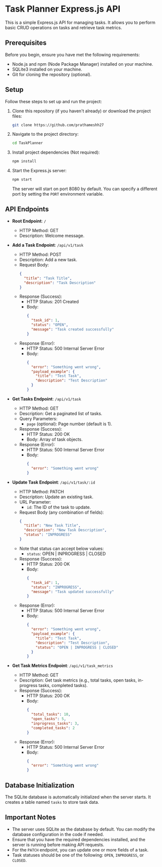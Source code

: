 # Task Planner Express.js API

This is a simple Express.js API for managing tasks. It allows you to perform basic CRUD operations on tasks and retrieve task metrics.

## Prerequisites

Before you begin, ensure you have met the following requirements:

- Node.js and npm (Node Package Manager) installed on your machine.
- SQLite3 installed on your machine.
- Git for cloning the repository (optional).

## Setup

Follow these steps to set up and run the project:

1. Clone this repository (if you haven't already) or download the project files:

   ```bash
   git clone https://github.com/prathameshh27
   ```

2. Navigate to the project directory:

   ```bash
   cd TaskPlanner
   ```

3. Install project dependencies (Not required):

   ```bash
   npm install
   ```

4. Start the Express.js server:

   ```bash
   npm start
   ```

   The server will start on port 8080 by default. You can specify a different port by setting the `PORT` environment variable.

## API Endpoints

- **Root Endpoint**: `/`
  - HTTP Method: GET
  - Description: Welcome message.

- **Add a Task Endpoint**: `/api/v1/task`
  - HTTP Method: POST
  - Description: Add a new task.
  - Request Body:
    ```json
    {
      "title": "Task Title",
      "description": "Task Description"
    }
    ```
  - Response (Success):
    - HTTP Status: 201 Created
    - Body:
      ```json
      {
        "task_id": 1,
        "status": "OPEN",
        "message": "Task created successfully"
      }
      ```
  - Response (Error):
    - HTTP Status: 500 Internal Server Error
    - Body:
      ```json
      {
        "error": "Something went wrong",
        "payload_example": {
          "title": "Test Task",
          "description": "Test Description"
        }
      }
      ```

- **Get Tasks Endpoint**: `/api/v1/task`
  - HTTP Method: GET
  - Description: Get a paginated list of tasks.
  - Query Parameters:
    - `page` (optional): Page number (default is 1).
  - Response (Success):
    - HTTP Status: 200 OK
    - Body: Array of task objects.
  - Response (Error):
    - HTTP Status: 500 Internal Server Error
    - Body:
      ```json
      {
        "error": "Something went wrong"
      }
      ```

- **Update Task Endpoint**: `/api/v1/task/:id`
  - HTTP Method: PATCH
  - Description: Update an existing task.
  - URL Parameter:
    - `id`: The ID of the task to update.
  - Request Body (any combination of fields):
    ```json
    {
      "title": "New Task Title",
      "description": "New Task Description",
      "status": "INPROGRESS" 
    }
    ```
  - Note that status can accept below values:
    - `status`: OPEN | INPROGRESS | CLOSED 
  - Response (Success):
    - HTTP Status: 200 OK
    - Body:
      ```json
      {
        "task_id": 1,
        "status": "INPROGRESS",
        "message": "Task updated successfully"
      }
      ```
  - Response (Error):
    - HTTP Status: 500 Internal Server Error
    - Body:
      ```json
      {
        "error": "Something went wrong",
        "payload_example": {
          "title": "Test Task",
          "description": "Test Description",
          "status": "OPEN | INPROGRESS | CLOSED"
        }
      }
      ```

- **Get Task Metrics Endpoint**: `/api/v1/task_metrics`
  - HTTP Method: GET
  - Description: Get task metrics (e.g., total tasks, open tasks, in-progress tasks, completed tasks).
  - Response (Success):
    - HTTP Status: 200 OK
    - Body:
      ```json
      {
        "total_tasks": 10,
        "open_tasks": 5,
        "inprogress_tasks": 3,
        "completed_tasks": 2
      }
      ```
  - Response (Error):
    - HTTP Status: 500 Internal Server Error
    - Body:
      ```json
      {
        "error": "Something went wrong" 
      }
      ```

## Database Initialization

The SQLite database is automatically initialized when the server starts. It creates a table named `tasks` to store task data.

## Important Notes

- The server uses SQLite as the database by default. You can modify the database configuration in the code if needed.
- Ensure that you have the required dependencies installed, and the server is running before making API requests.
- For the `PATCH` endpoint, you can update one or more fields of a task.
- Task statuses should be one of the following: `OPEN`, `INPROGRESS`, or `CLOSED`.
